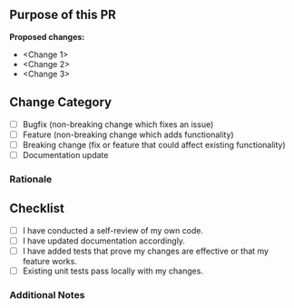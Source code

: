 <!--  Thanks for sending a pull request! Here are some tips for you:
1. If this is your first time, check our contributor guidelines: https://www.kubeflow.org/docs/about/contributing
2. To know more about how to develop with the Spark operator, check the developer guide: https://www.kubeflow.org/docs/components/spark-operator/developer-guide/
3. If you want *faster* PR reviews, check how: https://git.k8s.io/community/contributors/guide/pull-requests.md#best-practices-for-faster-reviews
4. Please open an issue to discuss significant work before you start. We appreciate your contributions and don't want your efforts to go to waste!
-->

## Purpose of this PR

<!-- Provide a clear and concise description of the changes. Explain the motivation behind these changes and link to relevant issues or discussions. -->

**Proposed changes:**

- <Change 1>
- <Change 2>
- <Change 3>

## Change Category

<!-- Indicate the type of change by marking the applicable boxes. -->

- [ ] Bugfix (non-breaking change which fixes an issue)
- [ ] Feature (non-breaking change which adds functionality)
- [ ] Breaking change (fix or feature that could affect existing functionality)
- [ ] Documentation update

### Rationale

<!-- Provide reasoning for the changes if not already covered in the description above. -->

## Checklist

<!-- Before submitting your PR, please review the following: -->

- [ ] I have conducted a self-review of my own code.
- [ ] I have updated documentation accordingly.
- [ ] I have added tests that prove my changes are effective or that my feature works.
- [ ] Existing unit tests pass locally with my changes.

### Additional Notes

<!-- Include any additional notes or context that could be helpful for the reviewers here. -->
